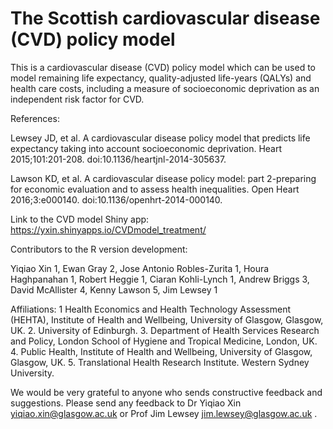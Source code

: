 # The Scottish cardiovascular disease (CVD) policy model

This is a cardiovascular disease (CVD) policy model which can be used to model remaining life expectancy, quality-adjusted life-years (QALYs) and health care costs, including a measure of socioeconomic deprivation as an independent risk factor for CVD.

References:

Lewsey JD, et al. A cardiovascular disease policy model that predicts life expectancy taking into account socioeconomic deprivation. Heart 2015;101:201-208. doi:10.1136/heartjnl-2014-305637.

Lawson KD, et al. A cardiovascular disease policy model: part 2-preparing for economic evaluation and to assess health inequalities. Open Heart 2016;3:e000140. doi:10.1136/openhrt-2014-000140.

Link to the CVD model Shiny app: https://yxin.shinyapps.io/CVDmodel_treatment/

Contributors to the R version development:

Yiqiao Xin 1, Ewan Gray 2, Jose Antonio Robles-Zurita 1, Houra Haghpanahan 1, Robert Heggie 1, Ciaran Kohli-Lynch 1, Andrew Briggs 3, David McAllister 4, Kenny Lawson 5, Jim Lewsey 1

Affiliations: 1 Health Economics and Health Technology Assessment (HEHTA), Institute of Health and Wellbeing, University of Glasgow, Glasgow, UK. 2. University of Edinburgh. 3. Department of Health Services Research and Policy, London School of Hygiene and Tropical Medicine, London, UK. 4. Public Health, Institute of Health and Wellbeing, University of Glasgow, Glasgow, UK. 5. Translational Health Research Institute. Western Sydney University.

We would be very grateful to anyone who sends constructive feedback and suggestions. Please send any feedback to Dr Yiqiao Xin yiqiao.xin@glasgow.ac.uk or Prof Jim Lewsey jim.lewsey@glasgow.ac.uk .
